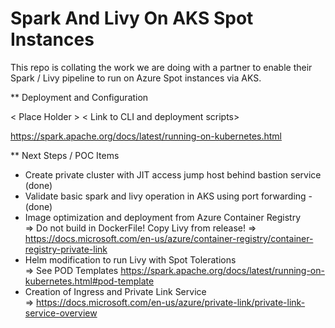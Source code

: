 # Spark And Livy On AKS Spot Instances

This repo is collating the work we are doing with a partner to enable their Spark / Livy pipeline to run on Azure Spot instances via AKS.

** Deployment and Configuration

  < Place Holder >
  < Link to CLI and deployment scripts>
  
  https://spark.apache.org/docs/latest/running-on-kubernetes.html
  
 ** Next Steps / POC Items
  - Create private cluster with JIT access jump host behind bastion service (done)
  - Validate basic spark and livy operation in AKS using port forwarding - (done)
  - Image optimization and deployment from Azure Container Registry  
     => Do not build in DockerFile! Copy Livy from release!
     => https://docs.microsoft.com/en-us/azure/container-registry/container-registry-private-link
  - Helm modification to run Livy with Spot Tolerations  
     => See POD Templates https://spark.apache.org/docs/latest/running-on-kubernetes.html#pod-template
  - Creation of Ingress and Private Link Service  
     => https://docs.microsoft.com/en-us/azure/private-link/private-link-service-overview
